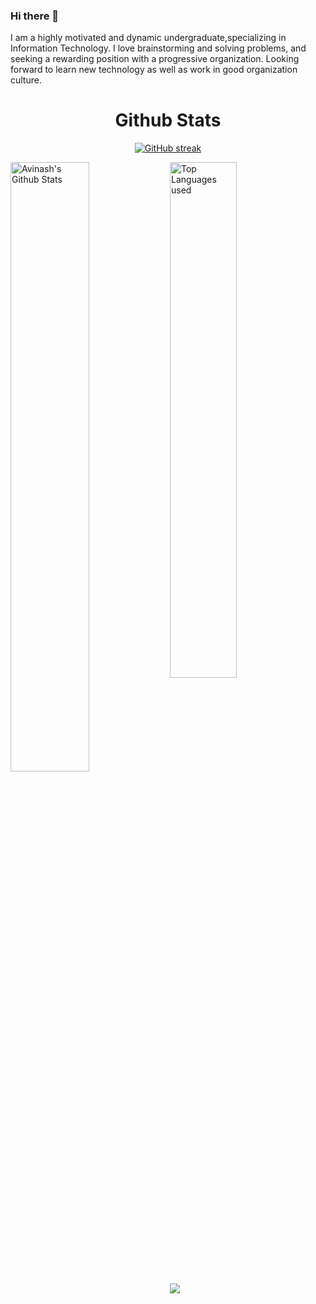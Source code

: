 ### Hi there 👋

I am a highly motivated and dynamic undergraduate,specializing in Information Technology. I love brainstorming and solving problems, and seeking a rewarding position with a progressive organization. Looking forward to learn new technology as well as work in good organization culture.

<!--
**08Harshita/08Harshita** is a ✨ _special_ ✨ repository because its `README.md` (this file) appears on your GitHub profile.

Here are some ideas to get you started:

- 🔭 I’m currently working on ...
- 🌱 I’m currently learning ...
- 👯 I’m looking to collaborate on ...
- 🤔 I’m looking for help with ...
- 💬 Ask me about ...
- 📫 How to reach me: ...
- 😄 Pronouns: ...
- ⚡ Fun fact: ...
-->




<h1 align="center">Github Stats</h1>

<div align="center">
  
[![GitHub streak](https://github-readme-streak-stats.herokuapp.com/?user=08Harshita&theme=highcontrast)](https://github.com/DenverCoder1/github-readme-streak-stats)

 </div>
 
 
<img align="left" alt="Avinash's Github Stats" src="https://github-readme-stats.vercel.app/api?username=08Harshita&&show_icons=true&theme=dark" width="50%" />
<img alt="Top Languages used" src="https://github-readme-stats.vercel.app/api/top-langs/?username=08Harshita&layout=compact&theme=dark" width="46%" />
<br>
<img src="https://activity-graph.herokuapp.com/graph?username=08Harshita&theme=xcode">
